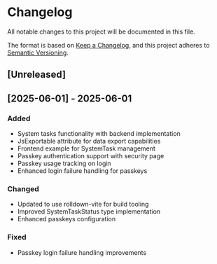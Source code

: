 # Changelog

All notable changes to this project will be documented in this file.

The format is based on [Keep a Changelog](https://keepachangelog.com/en/1.1.0/),
and this project adheres to [Semantic Versioning](https://semver.org/spec/v2.0.0.html).

## [Unreleased]

## [2025-06-01] - 2025-06-01

### Added
- System tasks functionality with backend implementation
- JsExportable attribute for data export capabilities
- Frontend example for SystemTask management
- Passkey authentication support with security page
- Passkey usage tracking on login
- Enhanced login failure handling for passkeys

### Changed
- Updated to use rolldown-vite for build tooling
- Improved SystemTaskStatus type implementation
- Enhanced passkeys configuration

### Fixed
- Passkey login failure handling improvements
